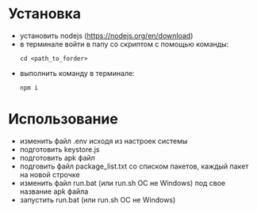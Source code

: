 # Установка

- установить nodejs (https://nodejs.org/en/download)
- в терминале войти в папу со скриптом с помощью команды:
    ```console
    cd <path_to_forder>
    ```
- выполнить команду в терминале: 
    ```console
    npm i
    ```

# Использование

- изменить файл .env исходя из настроек системы
- подготовить keystore.js
- подготовить apk файл
- подговить файл package_list.txt со списком пакетов, каждый пакет на новой строчке
- изменить файл run.bat (или run.sh ОС не Windows) под свое название apk файла
- запустить run.bat (или run.sh ОС не Windows)
